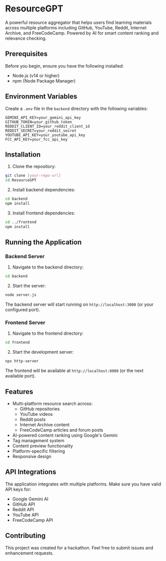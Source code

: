 # ResourceGPT

A powerful resource aggregator that helps users find learning materials across multiple platforms including GitHub, YouTube, Reddit, Internet Archive, and FreeCodeCamp. Powered by AI for smart content ranking and relevance checking.

## Prerequisites

Before you begin, ensure you have the following installed:
- Node.js (v14 or higher)
- npm (Node Package Manager)

## Environment Variables

Create a `.env` file in the `backend` directory with the following variables:

```env
GEMINI_API_KEY=your_gemini_api_key
GITHUB_TOKEN=your_github_token
REDDIT_CLIENT_ID=your_reddit_client_id
REDDIT_SECRET=your_reddit_secret
YOUTUBE_API_KEY=your_youtube_api_key
FCC_API_KEY=your_fcc_api_key
```

## Installation

1. Clone the repository:
```bash
git clone [your-repo-url]
cd ResourceGPT
```

2. Install backend dependencies:
```bash
cd backend
npm install
```

3. Install frontend dependencies:
```bash
cd ../frontend
npm install
```

## Running the Application

### Backend Server

1. Navigate to the backend directory:
```bash
cd backend
```

2. Start the server:
```bash
node server.js
```

The backend server will start running on `http://localhost:3000` (or your configured port).

### Frontend Server

1. Navigate to the frontend directory:
```bash
cd frontend
```

2. Start the development server:
```bash
npx http-server
```

The frontend will be available at `http://localhost:8080` (or the next available port).

## Features

- Multi-platform resource search across:
  - GitHub repositories
  - YouTube videos
  - Reddit posts
  - Internet Archive content
  - FreeCodeCamp articles and forum posts
- AI-powered content ranking using Google's Gemini
- Tag management system
- Content preview functionality
- Platform-specific filtering
- Responsive design

## API Integrations

The application integrates with multiple platforms. Make sure you have valid API keys for:
- Google Gemini AI
- GitHub API
- Reddit API
- YouTube API
- FreeCodeCamp API

## Contributing

This project was created for a hackathon. Feel free to submit issues and enhancement requests.

